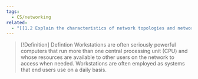 ```yaml
---
tags:
  - CS/networking
related:
  - "[[1.2 Explain the characteristics of network topologies and network types]]"
---
```


> [!Definition] Defintion
> Workstations are often seriously powerful computers that run more than one central processing unit (CPU) and whose resources are available to other users on the network to access when needed. Workstations are often employed as systems that end users use on a daily basis.




